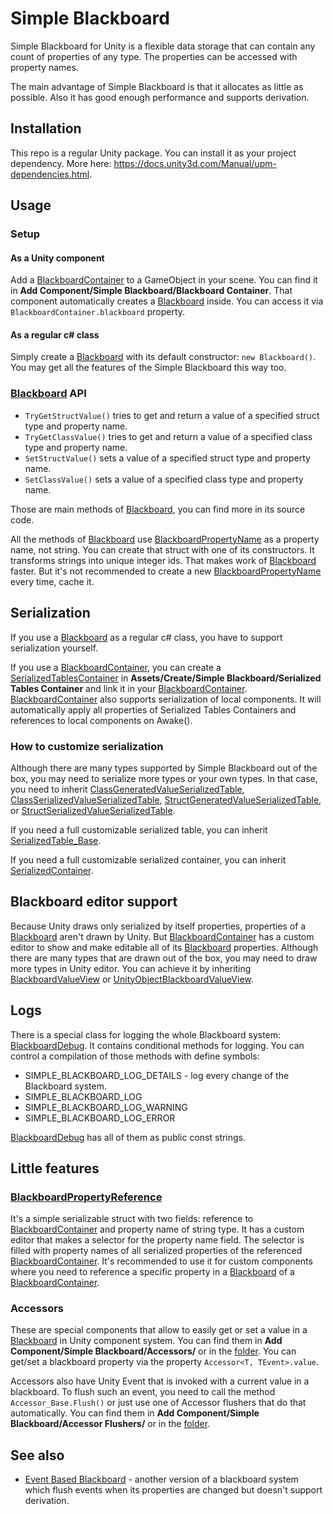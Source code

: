 # Simple Blackboard
Simple Blackboard for Unity is a flexible data storage that can contain any count of properties of any type.
The properties can be accessed with property names.

The main advantage of Simple Blackboard is that it allocates as little as possible.
Also it has good enough performance and supports derivation.

## Installation

This repo is a regular Unity package. You can install it as your project dependency.
More here: https://docs.unity3d.com/Manual/upm-dependencies.html.

## Usage

### Setup

#### As a Unity component

Add a [BlackboardContainer](https://github.com/ZorPastaman/Simple-Blackboard/blob/develop/Runtime/Components/BlackboardContainer.cs)
to a GameObject in your scene.
You can find it in **Add Component/Simple Blackboard/Blackboard Container**.
That component automatically creates a [Blackboard](https://github.com/ZorPastaman/Simple-Blackboard/blob/develop/Runtime/Core/Blackboard.cs) inside.
You can access it via `BlackboardContainer.blackboard` property.

#### As a regular c# class

Simply create a [Blackboard](https://github.com/ZorPastaman/Simple-Blackboard/blob/develop/Runtime/Core/Blackboard.cs) with its default constructor: `new Blackboard()`.
You may get all the features of the Simple Blackboard this way too.


### [Blackboard](https://github.com/ZorPastaman/Simple-Blackboard/blob/develop/Runtime/Core/Blackboard.cs) API

- `TryGetStructValue()` tries to get and return a value of a specified struct type and property name.
- `TryGetClassValue()` tries to get and return a value of a specified class type and property name.
- `SetStructValue()` sets a value of a specified struct type and property name.
- `SetClassValue()` sets a value of a specified class type and property name.

Those are main methods of [Blackboard](https://github.com/ZorPastaman/Simple-Blackboard/blob/develop/Runtime/Core/Blackboard.cs),
you can find more in its source code.

All the methods of [Blackboard](https://github.com/ZorPastaman/Simple-Blackboard/blob/develop/Runtime/Core/Blackboard.cs)
use [BlackboardPropertyName](https://github.com/ZorPastaman/Simple-Blackboard/blob/develop/Runtime/Core/BlackboardPropertyName.cs)
as a property name, not string. You can create that struct with one of its constructors. It transforms strings into unique integer ids. That makes work of
[Blackboard](https://github.com/ZorPastaman/Simple-Blackboard/blob/develop/Runtime/Core/Blackboard.cs) faster. But it's not recommended to create a new
[BlackboardPropertyName](https://github.com/ZorPastaman/Simple-Blackboard/blob/develop/Runtime/Core/BlackboardPropertyName.cs) every time, cache it.

## Serialization

If you use a [Blackboard](https://github.com/ZorPastaman/Simple-Blackboard/blob/develop/Runtime/Core/Blackboard.cs) as a regular c# class,
you have to support serialization yourself.

If you use a [BlackboardContainer](https://github.com/ZorPastaman/Simple-Blackboard/blob/develop/Runtime/Components/BlackboardContainer.cs),
you can create a [SerializedTablesContainer](https://github.com/ZorPastaman/Simple-Blackboard/blob/develop/Runtime/Serialization/SerializedTablesContainer.cs)
in **Assets/Create/Simple Blackboard/Serialized Tables Container** and link it in your
[BlackboardContainer](https://github.com/ZorPastaman/Simple-Blackboard/blob/develop/Runtime/Components/BlackboardContainer.cs).
[BlackboardContainer](https://github.com/ZorPastaman/Simple-Blackboard/blob/develop/Runtime/Components/BlackboardContainer.cs)
also supports serialization of local components.
It will automatically apply all properties of Serialized Tables Containers and references to local components on Awake().

### How to customize serialization

Although there are many types supported by Simple Blackboard out of the box, you may need to serialize more types or your own types.
In that case, you need to inherit
[ClassGeneratedValueSerializedTable](https://github.com/ZorPastaman/Simple-Blackboard/blob/develop/Runtime/Serialization/SerializedTables/ClassGeneratedValueSerializedTable.cs),
[ClassSerializedValueSerializedTable](https://github.com/ZorPastaman/Simple-Blackboard/blob/develop/Runtime/Serialization/SerializedTables/ClassSerializedValueSerializedTable.cs),
[StructGeneratedValueSerializedTable](https://github.com/ZorPastaman/Simple-Blackboard/blob/develop/Runtime/Serialization/SerializedTables/StructGeneratedValueSerializedTable.cs),
or [StructSerializedValueSerializedTable](https://github.com/ZorPastaman/Simple-Blackboard/blob/develop/Runtime/Serialization/SerializedTables/StructSerializedValueSerializedTable.cs).

If you need a full customizable serialized table, you can inherit
[SerializedTable_Base](https://github.com/ZorPastaman/Simple-Blackboard/blob/develop/Runtime/Serialization/SerializedTables/SerializedTable_Base.cs).

If you need a full customizable serialized container, you can inherit
[SerializedContainer](https://github.com/ZorPastaman/Simple-Blackboard/blob/develop/Runtime/Serialization/SerializedContainer.cs).

## Blackboard editor support

Because Unity draws only serialized by itself properties, properties of a [Blackboard](https://github.com/ZorPastaman/Simple-Blackboard/blob/develop/Runtime/Core/Blackboard.cs)
aren't drawn by Unity. But [BlackboardContainer](https://github.com/ZorPastaman/Simple-Blackboard/blob/develop/Runtime/Components/BlackboardContainer.cs)
has a custom editor to show and make editable all of its [Blackboard](https://github.com/ZorPastaman/Simple-Blackboard/blob/develop/Runtime/Core/Blackboard.cs) properties.
Although there are many types that are drawn out of the box, you may need to draw more types in Unity editor. You can achieve it by inheriting
[BlackboardValueView](https://github.com/ZorPastaman/Simple-Blackboard/blob/develop/Editor/ValueViews/BlackboardValueView.cs) or
[UnityObjectBlackboardValueView](https://github.com/ZorPastaman/Simple-Blackboard/blob/develop/Editor/ValueViews/Implementations/UnityObjectBlackboardValueView.cs).

## Logs
There is a special class for logging the whole Blackboard system:
[BlackboardDebug](https://github.com/ZorPastaman/Simple-Blackboard/blob/develop/Runtime/Debug/BlackboardDebug.cs).
It contains conditional methods for logging. You can control a compilation of those methods with define symbols:
- SIMPLE_BLACKBOARD_LOG_DETAILS - log every change of the Blackboard system.
- SIMPLE_BLACKBOARD_LOG
- SIMPLE_BLACKBOARD_LOG_WARNING
- SIMPLE_BLACKBOARD_LOG_ERROR

[BlackboardDebug](https://github.com/ZorPastaman/Simple-Blackboard/blob/develop/Runtime/Debug/BlackboardDebug.cs)
has all of them as public const strings.

## Little features

### [BlackboardPropertyReference](https://github.com/ZorPastaman/Simple-Blackboard/blob/develop/Runtime/Components/BlackboardPropertyReference.cs)

It's a simple serializable struct with two fields: reference to
[BlackboardContainer](https://github.com/ZorPastaman/Simple-Blackboard/blob/develop/Runtime/Components/BlackboardContainer.cs)
and property name of string type. It has a custom editor that makes a selector for the property name field. The selector is filled with property names of
all serialized properties of the referenced
[BlackboardContainer](https://github.com/ZorPastaman/Simple-Blackboard/blob/develop/Runtime/Components/BlackboardContainer.cs).
It's recommended to use it for custom components where you need to reference a specific property in a
[Blackboard](https://github.com/ZorPastaman/Simple-Blackboard/blob/develop/Runtime/Core/Blackboard.cs)
of a [BlackboardContainer](https://github.com/ZorPastaman/Simple-Blackboard/blob/develop/Runtime/Components/BlackboardContainer.cs).

### Accessors

These are special components that allow to easily get or set a value in a [Blackboard](https://github.com/ZorPastaman/Simple-Blackboard/blob/develop/Runtime/Core/Blackboard.cs) in Unity component system.
You can find them in **Add Component/Simple Blackboard/Accessors/** or in the [folder](https://github.com/ZorPastaman/Simple-Blackboard/tree/develop/Runtime/Components/Accessors).
You can get/set a blackboard property via the property `Accessor<T, TEvent>.value`.

Accessors also have Unity Event that is invoked with a current value in a blackboard. To flush such an event, you need to call the method `Accessor_Base.Flush()` or just use one of Accessor flushers that do that automatically.
You can find them in **Add Component/Simple Blackboard/Accessor Flushers/** or in the [folder](https://github.com/ZorPastaman/Simple-Blackboard/tree/develop/Runtime/Components/AccessorFlushers).

## See also
- [Event Based Blackboard](https://github.com/ZorPastaman/Event-Based-Blackboard) - another version of a blackboard system which flush events when its properties are changed but doesn't support derivation.
